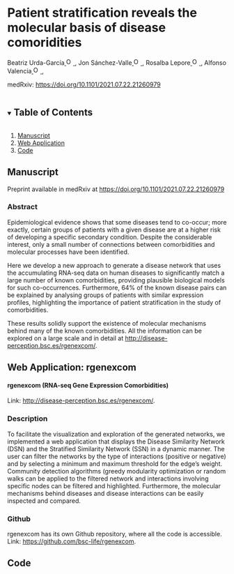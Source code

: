 <!-- PROJECT SHIELDS -->
<!--
*** I'm using markdown "reference style" links for readability.
*** Reference links are enclosed in brackets [ ] instead of parentheses ( ).
*** See the bottom of this document for the declaration of the reference variables
*** for contributors-url, forks-url, etc. This is an optional, concise syntax you may use.
*** https://www.markdownguide.org/basic-syntax/#reference-style-links
-->

# Patient stratification reveals the molecular basis of disease comoridities
Beatriz Urda-García<a href="https://orcid.org/0000-0002-3845-5751">
<img alt="ORCID logo" src="https://info.orcid.org/wp-content/uploads/2019/11/orcid_16x16.png" width="16" height="16" />
</a>, Jon Sánchez-Valle<a href="https://orcid.org/0000-0001-7959-6326">
<img alt="ORCID logo" src="https://info.orcid.org/wp-content/uploads/2019/11/orcid_16x16.png" width="16" height="16" />
</a>, Rosalba Lepore<a href="https://orcid.org/0000-0002-9481-2557">
<img alt="ORCID logo" src="https://info.orcid.org/wp-content/uploads/2019/11/orcid_16x16.png" width="16" height="16" />
</a>, Alfonso Valencia<a href="https://orcid.org/0000-0002-8937-6789">
<img alt="ORCID logo" src="https://info.orcid.org/wp-content/uploads/2019/11/orcid_16x16.png" width="16" height="16" />
</a>,

medRxiv: <a href="https://https://doi.org/10.1101/2021.07.22.21260979">https://doi.org/10.1101/2021.07.22.21260979</a>

<!-- TABLE OF CONTENTS -->
<details open="open">
  <summary><h2 style="display: inline-block">Table of Contents</h2></summary>
  <ol>
    <li>
      <a href="#manuscript">Manuscript</a>
    </li>
    <li>
      <a href="#web-application">Web Application</a>
    </li>
    <li><a href="#code">Code</a></li>
  </ol>
</details>



<!-- MANUSCRIPT INFORMATION -->
## Manuscript

Preprint available in medRxiv at <a href="https://https://doi.org/10.1101/2021.07.22.21260979">https://doi.org/10.1101/2021.07.22.21260979</a>

### Abstract
Epidemiological evidence shows that some diseases tend to co-occur; more exactly, certain groups of patients with a given disease are at a higher risk of developing a specific secondary condition. Despite the considerable interest, only a small number of connections between comorbidities and molecular processes have been identified.

Here we develop a new approach to generate a disease network that uses the accumulating RNA-seq data on human diseases to significantly match a large number of known comorbidities, providing plausible biological models for such co-occurrences. Furthermore, 64% of the known disease pairs can be explained by analysing groups of patients with similar expression profiles, highlighting the importance of patient stratification in the study of comorbidities.

These results solidly support the existence of molecular mechanisms behind many of the known comorbidities. All the information can be explored on a large scale and in detail at <a href="http://disease-perception.bsc.es/rgenexcom/">http://disease-perception.bsc.es/rgenexcom/</a>.



<!-- WEB APPLICATION -->
## Web Application: rgenexcom

#### rgenexcom (RNA-seq Gene Expression Comorbidities)
Link: <a href="http://disease-perception.bsc.es/rgenexcom/">http://disease-perception.bsc.es/rgenexcom/</a>.


### Description
To facilitate the visualization and exploration of the generated networks, we implemented a web application that displays the Disease Similarity Network (DSN) and the Stratified Similarity Network (SSN) in a dynamic manner. The user can filter the networks by the type of interactions (positive or negative) and by selecting a minimum and maximum threshold for the edge’s weight. Community detection algorithms (greedy modularity optimization or random walks can be applied to the filtered network and interactions involving specific nodes can be filtered and highlighted. Furthermore, the molecular mechanisms behind diseases and disease interactions can be easily inspected and compared.

### Github
rgenexcom has its own Github repository, where all the code is accessible. 
Link: <a href="https://github.com/bsc-life/rgenexcom">https://github.com/bsc-life/rgenexcom</a>.


<!-- CODE -->
## Code


